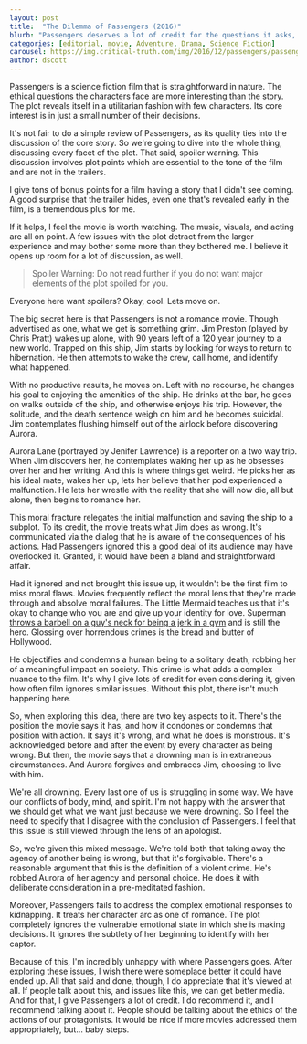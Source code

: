 ```yaml
---
layout: post
title:  "The Dilemma of Passengers (2016)"
blurb: "Passengers deserves a lot of credit for the questions it asks, even if the answers it gives aren't satisfactory."
categories: [editorial, movie, Adventure, Drama, Science Fiction]
carousel: https://img.critical-truth.com/img/2016/12/passengers/passengers-cover.jpg
author: dscott
---
```


Passengers is a science fiction film that is straightforward in nature. The ethical questions the characters face are more interesting than the story. The plot reveals itself in a utilitarian fashion with few characters. Its core interest is in just a small number of their decisions. 

It's not fair to do a simple review of Passengers, as its quality ties into the discussion of the core story. So we're going to dive into the whole thing, discussing every facet of the plot. That said, spoiler warning. This discussion involves plot points which are essential to the tone of the film and are not in the trailers.

I give tons of bonus points for a film having a story that I didn't see coming. A good surprise that the trailer hides, even one that's revealed early in the film, is a tremendous plus for me.

If it helps, I feel the movie is worth watching. The  music, visuals, and acting are all on point. A few issues with the plot detract from the larger experience and may bother some more than they bothered me. I believe it opens up room for a lot of discussion, as well.

> Spoiler Warning: Do not read further if you do not want major elements of the plot spoiled for you.

Everyone here want spoilers? Okay, cool. Lets move on.

The big secret here is that Passengers is not a romance movie. Though advertised as one, what we get is something grim. Jim Preston (played by Chris Pratt) wakes up alone, with 90 years left of a 120 year journey to a new world. Trapped on this ship, Jim starts by looking for ways to return to hibernation. He then attempts to wake the crew, call home, and identify what happened. 

With no productive results, he moves on. Left with no recourse, he changes his goal to enjoying the amenities of the ship. He drinks at the bar, he goes on walks outside of the ship, and otherwise enjoys his trip. However, the solitude, and the death sentence weigh on him and he becomes suicidal. Jim contemplates flushing himself out of the airlock before discovering Aurora.

Aurora Lane (portrayed by Jenifer Lawrence) is a reporter on a two way trip. When Jim discovers her, he contemplates waking her up as he obsesses over her and her writing. And this is where things get weird. He picks her as his ideal mate, wakes her up, lets her  believe that her pod experienced a malfunction. He lets her wrestle with the reality that she will now die, all but alone, then begins to romance her.

This moral fracture  relegates the initial malfunction and saving the ship to a subplot. To its credit, the movie treats what Jim does as wrong. It's communicated via the dialog that he is aware of the consequences of his actions. Had Passengers ignored this a good deal of its audience may have overlooked it. Granted, it would have been a bland and straightforward affair. 

Had it ignored and not brought this issue up, it wouldn't be the first film to miss moral flaws. Movies frequently reflect the moral lens that they're made through and absolve moral failures. The Little Mermaid teaches us that it's okay to change who you are and give up your identity for love. Superman [throws a barbell on a guy's neck for being a jerk in a gym](https://youtu.be/1phidBmoNcY?t=1m34s "Superman attempts murder.") and is still the hero. Glossing over horrendous crimes is the bread and butter of Hollywood. 

He objectifies and condemns a human being to a solitary death, robbing her of a meaningful impact on society. This crime is what adds a complex nuance to the film. It's why I give lots of credit for even considering it, given how often film ignores similar issues. Without this plot, there isn't much happening here.

So, when exploring this idea, there are two key aspects to it. There's the position the movie says it has, and how it condones or condemns that position with action. It says it's wrong, and what he does is monstrous. It's acknowledged before and after the event by every character as being wrong. But then, the movie says that a drowning man is in extraneous circumstances. And Aurora forgives and embraces Jim, choosing to live with him.

We're all drowning. Every last one of us is struggling in some way. We have our conflicts of body, mind, and spirit. I'm not happy with the answer that we should get what we want just because we were drowning. So I feel the need to specify that I disagree with the conclusion of Passengers. I feel that this issue is still viewed through the lens of an apologist.

So, we're given this mixed message. We're told both that taking away the agency of another being is wrong, but that it's forgivable. There's a reasonable argument that this is the definition of a violent crime. He's robbed Aurora of her agency and personal choice. He does it with deliberate consideration in a pre-meditated fashion.

Moreover, Passengers fails to address the complex emotional responses to kidnapping. It treats her character arc as one of romance. The plot completely ignores the vulnerable emotional state in which she is making decisions. It ignores the subtlety of her beginning to identify with her captor. 

Because of this, I'm incredibly unhappy with where Passengers goes. After exploring these issues, I wish there were someplace better it could have ended up. All that said and done, though, I do appreciate that it's viewed at all. If people talk about this, and issues like this, we can get better media. And for that, I give Passengers a lot of credit. I do recommend it, and I recommend talking about it. People should be talking about the ethics of the actions of our protagonists. It would be nice if more movies addressed them appropriately, but... baby steps.